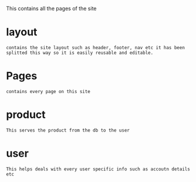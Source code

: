 This contains all the pages of the site

# layout
    contains the site layout such as header, footer, nav etc it has been splitted this way so it is easily reusable and editable.

# Pages
    contains every page on this site

# product
    This serves the product from the db to the user

# user
    This helps deals with every user specific info such as accoutn details etc